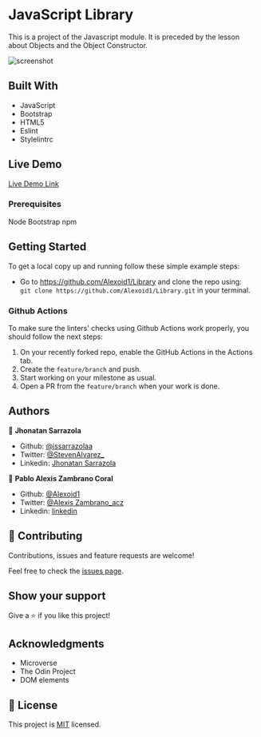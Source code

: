# JavaScript Library
 This is a project of the Javascript module. It is preceded by the lesson about Objects and the Object Constructor.

![screenshot](./img/image.png)


## Built With

- JavaScript
- Bootstrap
- HTML5
- Eslint
- Stylelintrc

## Live Demo
[Live Demo Link](https://jssarrazolaa.github.io/Library/)
 

### Prerequisites

Node 
Bootstrap
npm

## Getting Started

To get a local copy up and running follow these simple example steps:

- Go to https://github.com/Alexoid1/Library and clone the repo using: <br>
`git clone https://github.com/Alexoid1/Library.git` in your terminal.

### Github Actions

To make sure the linters' checks using Github Actions work properly, you should follow the next steps:

1. On your recently forked repo, enable the GitHub Actions in the Actions tab.
2. Create the `feature/branch` and push.
3. Start working on your milestone as usual.
4. Open a PR from the `feature/branch` when your work is done.


## Authors

👤 **Jhonatan Sarrazola**
- Github: [@jssarrazolaa](https://github.com/jssarrazolaa)
- Twitter: [@StevenAlvarez_](https://twitter.com/StevenAlvarez_)
- Linkedin: [Jhonatan Sarrazola](https://www.linkedin.com/in/jhonatan-sarrazola-6a46a01a5/)

👤 **Pablo Alexis Zambrano Coral**
- Github: [@Alexoid1](https://github.com/Alexoid1)
- Twitter: [@Alexis Zambrano_acz](https://twitter.com/pablo_acz)
- Linkedin: [linkedin](https://www.linkedin.com/in/pablo-alexis-zambrano-coral-7a614a189/)

## 🤝 Contributing

Contributions, issues and feature requests are welcome!

Feel free to check the [issues page](https://github.com/Alexoid1/Library/issues).

## Show your support

Give a ⭐️ if you like this project!

## Acknowledgments

- Microverse
- The Odin Project
- DOM elements

## 📝 License

This project is [MIT](lic.url) licensed.
